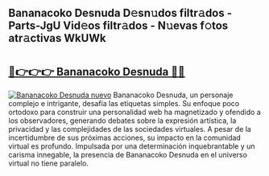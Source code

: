 ## Bananacoko Desnuda D𝚎sn𝚞dos filtr𝚊dos - Parts-JgU Vid𝚎os filtr𝚊dos - N𝚞evas f𝚘tos atr𝚊ctivas WkUWk

# <h2><a href="http://mb7nan.tromn.icu/?c=Bananacoko+Desnuda">🔗👉👉👉 Bananacoko Desnuda 🔗🔗</a></h2>

[![Bananacoko Desnuda nuevo](https://i.imgur.com/pEAQMta.gif)](http://mb7nan.tromn.icu/?c=Bananacoko+Desnuda)
Bananacoko Desnuda, un personaje complejo e intrigante, desafía las etiquetas simples. Su enfoque poco ortodoxo para construir una personalidad web ha magnetizado y ofendido a los observadores, generando debates sobre la expresión artística, la privacidad y las complejidades de las sociedades virtuales. A pesar de la incertidumbre de sus próximas acciones, su impacto en la comunidad virtual es profundo. Impulsada por una determinación inquebrantable y un carisma innegable, la presencia de Bananacoko Desnuda en el universo virtual no tiene paralelo.
